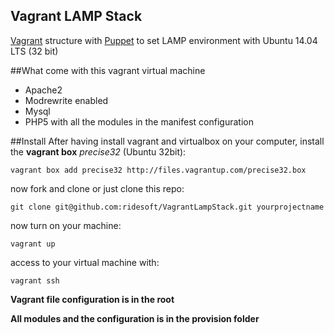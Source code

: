 Vagrant LAMP Stack
------------------------

[Vagrant](https://www.vagrantup.com) structure with [Puppet](https://puppetlabs.com) to set LAMP environment  with Ubuntu 14.04 LTS (32 bit)

##What come with this vagrant virtual machine
- Apache2
- Modrewrite enabled
- Mysql
- PHP5 with all the modules in the manifest configuration

##Install
After having install vagrant and virtualbox on your computer, install the **vagrant box** *precise32* (Ubuntu 32bit):
```
vagrant box add precise32 http://files.vagrantup.com/precise32.box
```
now  fork and clone or just clone this repo:
```
git clone git@github.com:ridesoft/VagrantLampStack.git yourprojectname
```
now turn on your machine:
```
vagrant up
```
access to your virtual machine with:
```
vagrant ssh
```

**Vagrant file configuration is in the root**

**All modules and the configuration is in the provision folder**
